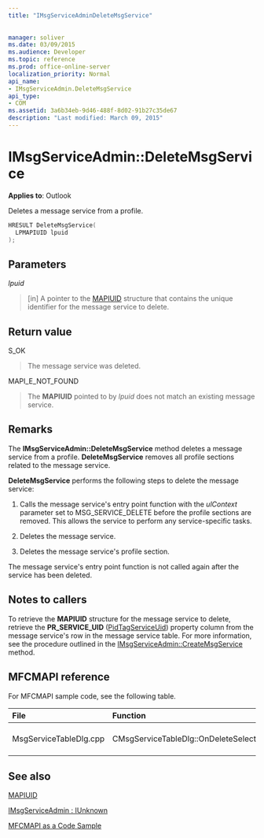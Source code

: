 ```yaml
---
title: "IMsgServiceAdminDeleteMsgService"
 
 
manager: soliver
ms.date: 03/09/2015
ms.audience: Developer
ms.topic: reference
ms.prod: office-online-server
localization_priority: Normal
api_name:
- IMsgServiceAdmin.DeleteMsgService
api_type:
- COM
ms.assetid: 3a6b34eb-9d46-488f-8d02-91b27c35de67
description: "Last modified: March 09, 2015"
---
```


# IMsgServiceAdmin::DeleteMsgService

  
  
**Applies to**: Outlook 
  
Deletes a message service from a profile.
  
```cpp
HRESULT DeleteMsgService(
  LPMAPIUID lpuid
);
```

## Parameters

 _lpuid_
  
> [in] A pointer to the [MAPIUID](mapiuid.md) structure that contains the unique identifier for the message service to delete. 
    
## Return value

S_OK 
  
> The message service was deleted.
    
MAPI_E_NOT_FOUND 
  
> The **MAPIUID** pointed to by  _lpuid_ does not match an existing message service. 
    
## Remarks

The **IMsgServiceAdmin::DeleteMsgService** method deletes a message service from a profile. **DeleteMsgService** removes all profile sections related to the message service. 
  
 **DeleteMsgService** performs the following steps to delete the message service: 
  
1. Calls the message service's entry point function with the  _ulContext_ parameter set to MSG_SERVICE_DELETE before the profile sections are removed. This allows the service to perform any service-specific tasks. 
    
2. Deletes the message service.
    
3. Deletes the message service's profile section.
    
The message service's entry point function is not called again after the service has been deleted.
  
## Notes to callers

To retrieve the **MAPIUID** structure for the message service to delete, retrieve the **PR_SERVICE_UID** ([PidTagServiceUid](pidtagserviceuid-canonical-property.md)) property column from the message service's row in the message service table. For more information, see the procedure outlined in the [IMsgServiceAdmin::CreateMsgService](imsgserviceadmin-createmsgservice.md) method. 
  
## MFCMAPI reference

For MFCMAPI sample code, see the following table.
  
|**File**|**Function**|**Comment**|
|:-----|:-----|:-----|
|MsgServiceTableDlg.cpp  <br/> |CMsgServiceTableDlg::OnDeleteSelectedItem  <br/> |MFCMAPI uses the **IMsgServiceAdmin::DeleteMsgService** method to delete the selected service.  <br/> |
   
## See also



[MAPIUID](mapiuid.md)
  
[IMsgServiceAdmin : IUnknown](imsgserviceadminiunknown.md)


[MFCMAPI as a Code Sample](mfcmapi-as-a-code-sample.md)

